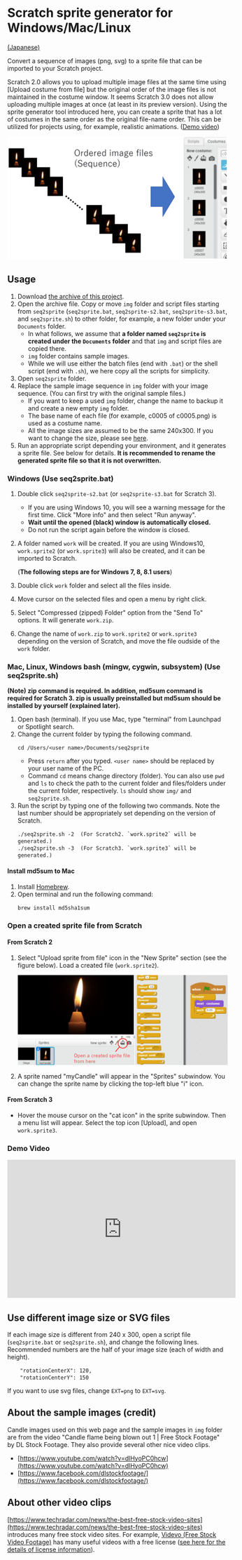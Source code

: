# Scratch sprite generator for Windows/Mac/Linux

[(Japanese)](README.md)

Convert a sequence of images (png, svg) to a sprite file that can be imported to your Scratch project.

Scratch 2.0 allows you to upload multiple image files at the same time using [Upload costume from file] but the original order of the image files is not maintained in the costume window. It seems Scratch 3.0 does not allow uploading multiple images at once (at least in its preview version). Using the sprite generator tool introduced here, you can create a sprite that has a lot of costumes in the same order as the original file-name order. This can be utilized for projects using, for example, realistic animations. ([Demo video](#demovideo))

![flow](readme_figs/flow-en.png)


## Usage

1. Download [the archive of this project](https://github.com/memakura/seq2sprite/archive/master.zip).
1. Open the archive file. Copy or move `img` folder and script files starting from `seq2sprite` (`seq2sprite.bat`, `seq2sprite-s2.bat`, `seq2sprite-s3.bat`, and `seq2sprite.sh`) to other folder, for example, a new folder under your `Documents` folder.
    - In what follows, we assume that **a folder named `seq2sprite` is created under the `Documents` folder** and that `img` and script files are copied there.
    - `img` folder contains sample images.
    - While we will use either the batch files (end with `.bat`) or the shell script (end with `.sh`), we here copy all the scripts for simplicity.
1. Open `seq2sprite` folder.
1. Replace the sample image sequence in `img` folder with your image sequence. (You can first try with the original sample files.)
    - If you want to keep a used `img` folder, change the name to backup it and create a new empty `img` folder.
    - The base name of each file (for example, c0005 of c0005.png) is used as a costume name.
    - All the image sizes are assumed to be the same 240x300. If you want to change the size, please see <a href="#imgsize">here</a>.
1. Run an appropriate script depending your environment, and it generates a sprite file. See below for details. **It is recommended to rename the generated sprite file so that it is not overwritten.**
    
### Windows (Use seq2sprite.bat)

1. Double click `seq2sprite-s2.bat` (or `seq2sprite-s3.bat` for Scratch 3). 
    - If you are using Windows 10, you will see a warning message for the first time. Click "More info" and then select "Run anyway".
    - **Wait until the opened (black) window is automatically closed.**
    - Do not run the script again before the window is closed.
1. A folder named `work` will be created.  If you are using Windows10, `work.sprite2` (or `work.sprite3`) will also be created, and it can be imported to Scratch.  
    
    (**The following steps are for Windows 7, 8, 8.1 users**)
1. Double click `work` folder and select all the files inside.
1. Move cursor on the selected files and open a menu by right click.
1. Select "Compressed (zipped) Folder" option from the "Send To" options. It will generate `work.zip`.
1. Change the name of `work.zip` to `work.sprite2` or `work.sprite3` depending on the version of Scratch, and move the file oudside of the `work` folder.

### Mac, Linux, Windows bash (mingw, cygwin, subsystem) (Use seq2sprite.sh)

**(Note) zip command is required. In addition, md5sum command is required for Scratch 3. zip is usually preinstalled but md5sum should be installed by yourself (explained later).**

1. Open bash (terminal). If you use Mac, type "terminal" from Launchpad or Spotlight search.
1. Change the current folder by typing the following command. 
   ```
   cd /Users/<user name>/Documents/seq2sprite
   ```
   - Press `return` after you typed. `<user name>` should be replaced by your user name of the PC.
   - Command `cd` means change directory (folder). You can also use `pwd` and `ls` to check the path to the current folder and files/folders under the current folder, respectively. `ls` should show `img/` and `seq2sprite.sh`.
1. Run the script by typing one of the following two commands. Note the last number should be appropriately set depending on the version of Scratch.
   ```
   ./seq2sprite.sh -2  (For Scratch2. `work.sprite2` will be generated.)
   ./seq2sprite.sh -3  (For Scratch3. `work.sprite3` will be generated.)
   ```

#### Install md5sum to Mac

1. Install [Homebrew](https://brew.sh/).
1. Open terminal and run the following command:
   ```
   brew install md5sha1sum
   ```

### Open a created sprite file from Scratch

#### From Scratch 2

1. Select "Upload sprite from file" icon in the "New Sprite" section (see the figure below). Load a created file (`work.sprite2`).

   ![screenshot](readme_figs/screen-en.png)

1. A sprite named "myCandle" will appear in the "Sprites" subwindow. You can change the sprite name by clicking the top-left blue "i" icon.

#### From Scratch 3

- Hover the mouse cursor on the "cat icon" in the sprite subwindow. Then a menu list will appear. Select the top icon [Upload], and open `work.sprite3`.

<a name="demovideo">

### Demo Video

<iframe width="522" height="315" src="https://www.youtube.com/embed/7QLjaB54ZRM?rel=0" frameborder="0" allow="autoplay; encrypted-media" allowfullscreen></iframe>


<a name="imgsize">

## Use different image size or SVG files

If each image size is different from 240 x 300, open a script file (`seq2sprite.bat` or `seq2sprite.sh`), and change the following lines. Recommended numbers are the half of your image size (each of width and height).

```
    "rotationCenterX": 120,
    "rotationCenterY": 150
```

If you want to use svg files, change `EXT=png` to `EXT=svg`.


## About the sample images (credit)

Candle images used on this web page and the sample images in `img` folder are from the video
"Candle flame being blown out 1 | Free Stock Footage"
by DL Stock Footage. They also provide several other nice video clips. 

- [https://www.youtube.com/watch?v=dlHyoPC0hcw](https://www.youtube.com/watch?v=dlHyoPC0hcw)
- [https://www.facebook.com/dlstockfootage/](https://www.facebook.com/dlstockfootage/)

## About other video clips

[https://www.techradar.com/news/the-best-free-stock-video-sites](https://www.techradar.com/news/the-best-free-stock-video-sites) introduces many free stock video sites. For example, [Videvo (Free Stock Video Footage)](https://www.videvo.net/) has many useful videos with a free license ([see here for the details of license information](https://www.videvo.net/faqs/)).
